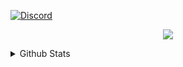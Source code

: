<a href="https://discord.com/users/251794521908576257" target="_blank"> ![Discord](https://discord.c99.nl/widget/theme-2/251794521908576257.png) </a>
<br>
<p align="center">
  <a href="https://skillicons.dev">
    <img src="https://skillicons.dev/icons?i=python,golang,cpp,ts,js,html,css,bootstrap,php,discord,nodejs,mongodb" />
  </a>
</p>
<details>
  <summary>Github Stats</summary>
  
  <a href="#">![Github stats](https://github-readme-stats.vercel.app/api?username=fqw3&theme=blueberry&count_private=true&hide_border=true&line_height=20)</a>
  <a href="#">![Top Langs](https://github-readme-stats.vercel.app/api/top-langs/?username=fqw3&layout=compact&theme=blueberry&count_private=true&hide_border=true)</a>
</details>
